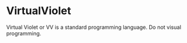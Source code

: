 # VirtualViolet
Virtual Violet or VV is a standard programming language. Do not visual programming.
